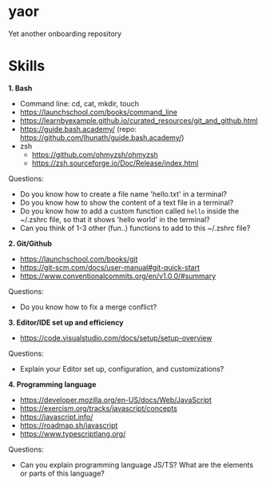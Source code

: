 # yaor
Yet another onboarding repository

# Skills

**1. Bash**
- Command line: cd, cat, mkdir, touch
- https://launchschool.com/books/command_line
- https://learnbyexample.github.io/curated_resources/git_and_github.html
- https://guide.bash.academy/ (repo: https://github.com/lhunath/guide.bash.academy/)
- zsh
  - https://github.com/ohmyzsh/ohmyzsh
  - https://zsh.sourceforge.io/Doc/Release/index.html
 
Questions:
- Do you know how to create a file name 'hello.txt' in a terminal?
- Do you know how to show the content of a text file in a terminal?
- Do you know how to add a custom function called `hello` inside the ~/.zshrc file, so that it shows 'hello world' in the terminal?
- Can you think of 1-3 other (fun..) functions to add to this ~/.zshrc file?


**2. Git/Github**
- https://launchschool.com/books/git
- https://git-scm.com/docs/user-manual#git-quick-start
- https://www.conventionalcommits.org/en/v1.0.0/#summary

Questions:
- Do you know how to fix a merge conflict? 

**3. Editor/IDE set up and efficiency**
- https://code.visualstudio.com/docs/setup/setup-overview

Questions:
- Explain your Editor set up, configuration, and customizations?

**4. Programming language**
- https://developer.mozilla.org/en-US/docs/Web/JavaScript
- https://exercism.org/tracks/javascript/concepts
- https://javascript.info/
- https://roadmap.sh/javascript
- https://www.typescriptlang.org/

Questions:
- Can you explain programming language JS/TS? What are the elements or parts of this language?
